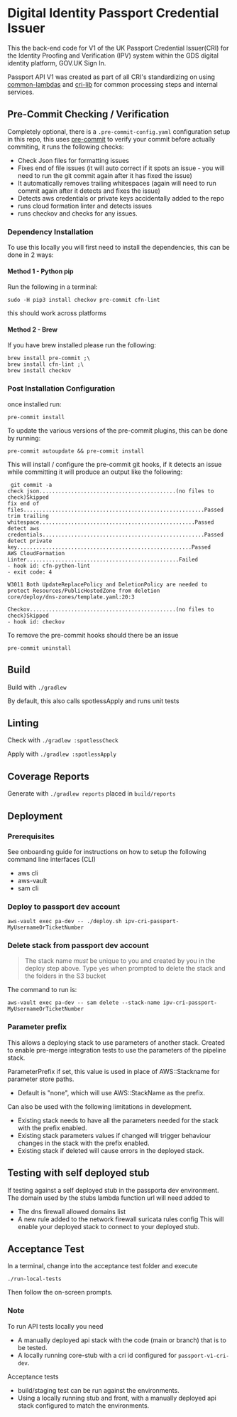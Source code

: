 # Digital Identity Passport Credential Issuer

This the back-end code for V1 of the UK Passport Credential Issuer(CRI) for the Identity Proofing and Verification (IPV) system within the GDS digital identity platform, GOV.UK Sign In.

Passport API V1 was created as part of all CRI's standardizing on using [common-lambdas](https://github.com/alphagov/di-ipv-cri-common-lambdas) and [cri-lib](https://github.com/alphagov/di-ipv-cri-lib) for common processing steps and internal services.

## Pre-Commit Checking / Verification

Completely optional, there is a `.pre-commit-config.yaml` configuration setup in this repo, this uses [pre-commit](https://pre-commit.com/) to verify your commit before actually commiting, it runs the following checks:

* Check Json files for formatting issues
* Fixes end of file issues (it will auto correct if it spots an issue - you will need to run the git commit again after it has fixed the issue)
* It automatically removes trailing whitespaces (again will need to run commit again after it detects and fixes the issue)
* Detects aws credentials or private keys accidentally added to the repo
* runs cloud formation linter and detects issues
* runs checkov and checks for any issues.

### Dependency Installation
To use this locally you will first need to install the dependencies, this can be done in 2 ways:

#### Method 1 - Python pip

Run the following in a terminal:

```
sudo -H pip3 install checkov pre-commit cfn-lint
```

this should work across platforms

#### Method 2 - Brew

If you have brew installed please run the following:

```
brew install pre-commit ;\
brew install cfn-lint ;\
brew install checkov
```

### Post Installation Configuration
once installed run:
```
pre-commit install
```

To update the various versions of the pre-commit plugins, this can be done by running:

```
pre-commit autoupdate && pre-commit install
```

This will install / configure the pre-commit git hooks,  if it detects an issue while committing it will produce an output like the following:

```
 git commit -a
check json...........................................(no files to check)Skipped
fix end of files.........................................................Passed
trim trailing whitespace.................................................Passed
detect aws credentials...................................................Passed
detect private key.......................................................Passed
AWS CloudFormation Linter................................................Failed
- hook id: cfn-python-lint
- exit code: 4

W3011 Both UpdateReplacePolicy and DeletionPolicy are needed to protect Resources/PublicHostedZone from deletion
core/deploy/dns-zones/template.yaml:20:3

Checkov..............................................(no files to check)Skipped
- hook id: checkov
```

To remove the pre-commit hooks should there be an issue
```
pre-commit uninstall
```

## Build

Build with `./gradlew`

By default, this also calls spotlessApply and runs unit tests

## Linting

Check with `./gradlew :spotlessCheck`

Apply with `./gradlew :spotlessApply`

## Coverage Reports

Generate with `./gradlew reports` placed in `build/reports`

## Deployment

### Prerequisites

See onboarding guide for instructions on how to setup the following command line interfaces (CLI)
- aws cli
- aws-vault
- sam cli

### Deploy to passport dev account

`aws-vault exec pa-dev -- ./deploy.sh ipv-cri-passport-MyUsernameOrTicketNumber`

### Delete stack from passport dev account
> The stack name *must* be unique to you and created by you in the deploy step above.
> Type `y`es when prompted to delete the stack and the folders in the S3 bucket

The command to run is:

`aws-vault exec pa-dev -- sam delete --stack-name ipv-cri-passport-MyUsernameOrTicketNumber`

### Parameter prefix

This allows a deploying stack to use parameters of another stack.
Created to enable pre-merge integration tests to use the parameters of the pipeline stack.

ParameterPrefix if set, this value is used in place of AWS::Stackname for parameter store paths.
- Default is "none", which will use AWS::StackName as the prefix.

Can also be used with the following limitations in development.
- Existing stack needs to have all the parameters needed for the stack with the prefix enabled.
- Existing stack parameters values if changed will trigger behaviour changes in the stack with the prefix enabled.
- Existing stack if deleted will cause errors in the deployed stack.

## Testing with self deployed stub
If testing against a self deployed stub in the passporta dev environment.
The domain used by the stubs lambda function url will need added to
- The dns firewall allowed domains list
- A new rule added to the network firewall suricata rules config
  This will enable your deployed stack to connect to your deployed stub.

## Acceptance Test

In a terminal, change into the acceptance test folder and execute

`./run-local-tests`

Then follow the on-screen prompts.

### Note

To run API tests locally you need  
- A manually deployed api stack with the code (main or branch) that is to be tested.
- A locally running core-stub with a cri id configured for `passport-v1-cri-dev`.

Acceptance tests
- build/staging test can be run against the environments.
- Using a locally running stub and front, with a manually deployed api stack configured to match the environments.
